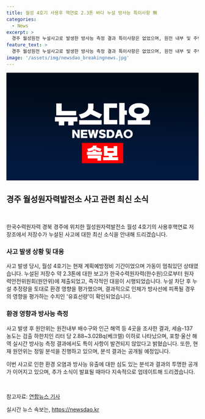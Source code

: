 ```yaml
---
title: 월성 4호기 사용후 핵연료 2.3톤 바다 누설 방사능 특이사항 無
categories:
  - News
excerpt: >
  경주 월성원전 누설사고로 발생한 방사능 측정 결과 특이사항은 없었으며, 원전 내부 및 주변 해역에서 세슘-137 농도가 검출 하한치 이하였다. 누설로 인한 환경 영향은 유효선량이 연간 선량한도의 일반인 기준을 크게 초과하지 않는 것으로 확인됐다. 현재 원자력안전위원회는 정밀 분석을 진행 중이며 결과는 공개 예정이다.
feature_text: >
  경주 월성원전 누설사고로 발생한 방사능 측정 결과 특이사항은 없었으며, 원전 내부 및 주변 해역에서 세슘-137 농도가 검출 하한치 이하였다. 누설로 인한 환경 영향은 유효선량이 연간 선량한도의 일반인 기준을 크게 초과하지 않는 것으로 확인됐다. 현재 원자력안전위원회는 정밀 분석을 진행 중이며 결과는 공개 예정이다.
image: '/assets/img/newsdao_breakingnews.jpg'
---
```


<p><img src="/assets/img/newsdao_breakingnews.jpg" alt="pcversion 속보" /></p>

<h2 data-ke-size="size26">경주 월성원자력발전소 사고 관련 최신 소식</h2>

<p data-ke-size="size16">&nbsp;</p>

<p>한국수력원자력 경북 경주에 위치한 월성원자력발전소 월성 4호기의 사용후핵연료 저장조에서 저장수가 누설된 사고에 대한 최신 소식을 안내해 드리겠습니다.</p>

<h3><b>사고 발생 상황 및 대응</b></h3>

<p>사고 발생 당시, 월성 4호기는 현재 계획예방정비 기간이었으며 가동이 멈춰있던 상태였습니다. 누설된 저장수 약 2.3톤에 대한 보고가 한국수력원자력(한수원)으로부터 원자력안전위원회(원안위)에 제출되었고, 즉각적인 대응이 시행되었습니다. 누설 차단 후 누설 추정량을 토대로 환경 영향을 평가했으며, 결과적으로 인체가 방사선에 피폭될 경우의 영향을 평가하는 수치인 '유효선량'이 확인되었습니다.</p>

<h3><b>환경 영향과 방사능 측정</b></h3>

<p>사고 발생 후 원안위는 원전내부 배수구와 인근 해역 등 4곳을 조사한 결과, 세슘-137 농도는 검출 하한치인 리터 당 2.88~3.02Bq(베크렐) 이하로 나타났으며, 포항·울산 해역 실시간 방사능 측정 결과에서도 특이 사항이 발견되지 않았다고 밝혔습니다. 또한, 현재 원안위는 정밀 분석을 진행하고 있으며, 분석 결과는 공개될 예정입니다.</p>

<p>이번 사고로 인한 환경 오염과 방사능 유출에 대한 심도 있는 분석과 결과의 투명한 공개가 이어지고 있으며, 추가 소식이 발표될 때마다 지속적으로 업데이트해 드리겠습니다. </p>

<p data-ke-size="size16">&nbsp;</p>

<p>참고자료: <a href='https://www.yna.co.kr/view/AKR20210922077851065?input=1195m' target='_blank' rel='nofollow'>연합뉴스 기사</a></p>
실시간 뉴스 속보는, <a href="https://newsdao.kr" rel="dofollow">https://newsdao.kr</a>


